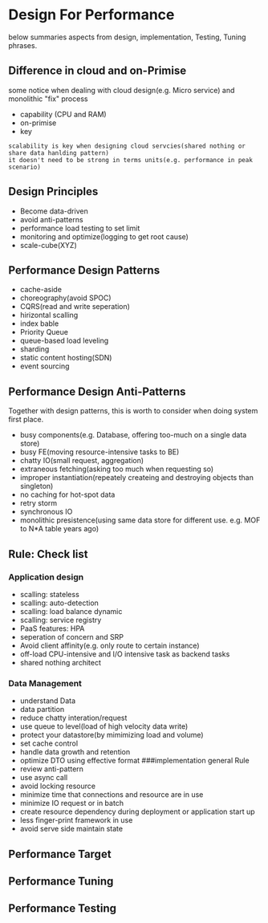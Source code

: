 # Design For Performance
below summaries aspects from design, implementation, Testing, Tuning phrases. 
## Difference in cloud and on-Primise
some notice when dealing with cloud design(e.g. Micro service) and monolithic "fix" process 
* capability (CPU and RAM) 
* on-primise
* key
```
scalability is key when designing cloud servcies(shared nothing or share data hanlding pattern)
it doesn't need to be strong in terms units(e.g. performance in peak scenario)
```
## Design Principles
* Become data-driven
* avoid anti-patterns
* performance load testing to set limit
* monitoring and optimize(logging to get root cause)
* scale-cube(XYZ)
## Performance Design Patterns
* cache-aside
* choreography(avoid SPOC)
* CQRS(read and write seperation)
* hirizontal scalling
* index bable
* Priority Queue
* queue-based load leveling
* sharding
* static content hosting(SDN)
* event sourcing
## Performance Design Anti-Patterns
Together with design patterns, this is worth to consider when doing system first place.
* busy components(e.g. Database, offering too-much on a single data store)
* busy FE(moving resource-intensive tasks to BE)
* chatty IO(small request, aggregation)
* extraneous fetching(asking too much when requesting so)
* improper instantiation(repeately createing and destroying objects than singleton)
* no caching for hot-spot data
* retry storm
* synchronous IO
* monolithic presistence(using same data store for different use. e.g. MOF to N*A table years ago)
## Rule: Check list
### Application design
* scalling: stateless
* scalling: auto-detection
* scalling: load balance dynamic
* scalling: service registry
* PaaS features: HPA
* seperation of concern and SRP 
* Avoid client affinity(e.g. only route to certain instance)
* off-load CPU-intensive and I/O intensive task as backend tasks
* shared nothing architect
### Data Management
* understand Data
* data partition
* reduce chatty interation/request
* use queue to level(load of high velocity data write)
* protect your datastore(by mimimizing load and volume)
* set cache control
* handle data growth and retention
* optimize DTO using effective format
###implementation general Rule
* review anti-pattern
* use async call
* avoid locking resource 
* minimize time that connections and resource are in use
* minimize IO request or in batch
* create resource dependency during deployment or application start up 
* less finger-print framework in use
* avoid serve side maintain state
## Performance Target
## Performance Tuning
## Performance Testing



